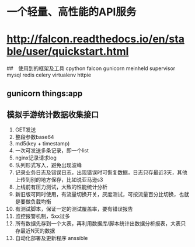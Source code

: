 # 一个轻量、高性能的API服务
# http://falcon.readthedocs.io/en/stable/user/quickstart.html
##　使用到的框架及工具
cpython
falcon
gunicorn
meinheld
supervisor
mysql
redis
celery
virtualenv
httpie


## gunicorn things:app

## 模拟手游统计数据收集接口
1. GET发送
2. 整段参数base64
3. md5(key + timestamp)
4. 一次可发送多条记录，即一个list
5. nginx记录请求log
6. 队列形式写入，避免出现波峰
7. 记录业务日志及错误日志，出现错误时可恢复数据，日志只存最近3天，其他上传到别的地方保存，比如说亚马逊s3
8. 上线前有压力测试，大致的性能统计分析
9. 新旧版可同时使用，有流量切换开关，灰度测试，可按流量百分比切换，也就是要做负载均衡
10. 有测试脚本，保证一定的测试覆盖率，要有错误报告
11. 监控报警机制，5xx过多
12. 所有数据先存到一个大表，再利用数据库/脚本统计出数据分析报表，大表只存最近N天的数据
13. 自动化部署及更新程序 anssible

